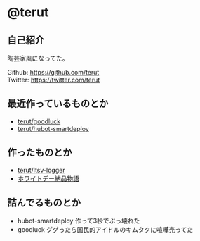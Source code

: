 # @terut

## 自己紹介

陶芸家風になってた。

Github: https://github.com/terut  
Twitter: https://twitter.com/terut

## 最近作っているものとか

- [terut/goodluck](https://github.com/terut/goodluck)
- [terut/hubot-smartdeploy](https://github.com/terut/hubot-smartdeploy)

## 作ったものとか

- [terut/ltsv-logger](https://github.com/terut/ltsv-logger)
- [ホワイトデー納品物語](http://terut.hatenablog.com/entry/2014/03/15/041353)

## 詰んでるものとか

- hubot-smartdeploy 作って3秒でぶっ壊れた
- goodluck ググったら国民的アイドルのキムタクに喧嘩売ってた
